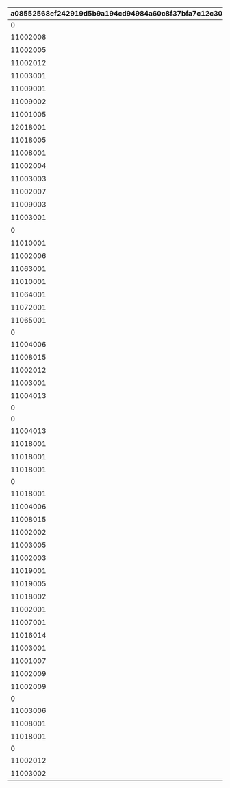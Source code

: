 |a08552568ef242919d5b9a194cd94984a60c8f37bfa7c12c30a9dead0019ccbf|211c4580c913763e1d9916fea161d764471fd2a3db7e1d7185f4ecb2ace87ca2|41c197eaa8672d0a9d1d72c6e87151fdd6409c68505f876a786b427403fc92aa|628eea370c22c1f3d8e41d4914166ee3fa43526324ab1b6baf716d11755ad3d1|0f9a54938bc05ac4c3de6c6dacd0d3effa1246025e2cf063e8dde93c0f938ce5|
| --- | --- | --- | --- | --- |
|0||0|101|1|
|11002008|メインクエスト2-8（NORMAL）クリアで解放|0|102|1|
|11002005|メインクエスト\n2-5（NORMAL）\nクリアで解放|0|103|1|
|11002012|メインクエスト\n2-12（NORMAL）クリアで解放|0|104|1|
|11003001|メインクエスト\n3-1（NORMAL）\nクリアで解放|0|107|1|
|11009001|メインクエスト9-1（NORMAL）クリアで解放|0|108|1|
|11009002|メインクエスト9-2（NORMAL）クリアで解放|0|109|1|
|11001005|メインクエスト1-5（NORMAL）クリアで解放|0|110|1|
|12018001|メインクエスト18-1（HARD）クリアで解放|0|111|1|
|11018005|メインクエスト18-5（NORMAL）クリアで解放|0|112|1|
|11008001|メインクエスト8-1（NORMAL）クリアで解放|0|115|1|
|11002004|メインクエスト2-4（NORMAL）クリアで解放|0|116|1|
|11003003|メインクエスト3-3（NORMAL）クリアで解放|0|117|1|
|11002007|メインクエスト2-7（NORMAL）クリアで解放|0|118|1|
|11009003|メインクエスト9-3（NORMAL）クリアで解放|0|119|1|
|11003001|メインクエスト3-1（NORMAL）クリアで解放|0|124|1|
|0|ルナの塔オープニングストーリー閲覧で解放|0|125|1|
|11010001|メインクエスト10-1\n（NORMAL）クリアで解放|0|127|1|
|11002006|メインクエスト2-6（NORMAL）クリアで解放|0|129|1|
|11063001|メインクエスト\n63-1（NORMAL）\nクリアで解放|0|130|1|
|11010001|メインクエスト10-1\n（NORMAL）クリアで解放|0|131|1|
|11064001|メインクエスト64-1（NORMAL）クリアで解放|0|132|1|
|11072001|メインクエスト\n72-1（NORMAL）\nクリアで解放|0|135|1|
|11065001|メインクエスト\n65-1（NORMAL）\nクリアで解放|0|136|1|
|0||0|201|1|
|11004006|メインクエスト4-6（NORMAL）クリアで解放|0|202|1|
|11008015|メインクエスト8-15（NORMAL）クリアで解放|0|203|1|
|11002012|メインクエスト2-12（NORMAL）クリアで解放|0|204|1|
|11003001|メインクエスト3-1（NORMAL）クリアで解放|0|205|1|
|11004013|メインクエスト4-13（NORMAL）クリアで解放|0|206|1|
|0||0|207|1|
|0||0|210|1|
|11004013|メインクエスト4-13（NORMAL）クリアで解放|0|212|1|
|11018001|メインクエスト18-1（NORMAL）クリアで解放|0|213|1|
|11018001|メインクエスト18-1（NORMAL）クリアで解放|0|214|1|
|11018001|メインクエスト18-1（NORMAL）クリアで解放|0|215|1|
|0||0|216|1|
|11018001|メインクエスト18-1（NORMAL）クリアで解放|0|217|1|
|11004006|メインクエスト4-6\n（NORMAL）クリアで解放|0|401|1|
|11008015|メインクエスト8-15\n（NORMAL）クリアで解放|0|402|1|
|11002002|メインクエスト2-2（NORMAL）クリアで解放|0|503|1|
|11003005|メインクエスト3-5（NORMAL）クリアで解放|0|506|1|
|11002003|メインクエスト2-3（NORMAL）クリアで解放|0|509|1|
|11019001|メインクエスト19-1（NORMAL）クリアで解放|0|510|1|
|11019005|メインクエスト19-5（NORMAL）クリアで解放|0|511|1|
|11018002|メインクエスト18-2（NORMAL）クリアで解放|0|512|1|
|11002001|メインクエスト2-1（NORMAL）クリアで解放|0|601|1|
|11007001|メインクエスト7-1（NORMAL）クリアで解放|0|602|1|
|11016014|メインクエスト16-14（NORMAL）クリアで解放|0|603|1|
|11003001|メインクエスト3-1（NORMAL）クリアで解放|0|701|1|
|11001007|メインクエスト1-7（NORMAL）クリアで解放|0|802|1|
|11002009|メインクエスト2-9（NORMAL）クリアで解放|0|904|1|
|11002009|メインクエスト2-9（NORMAL）クリアで解放|0|905|1|
|0||0|906|1|
|11003006|メインクエスト3-6（NORMAL）クリアで解放|0|909|1|
|11008001|メインクエスト8-1（NORMAL）クリアで解放|0|910|1|
|11018001|メインクエスト18-1\n（NORMAL）クリアで解放|0|1001|1|
|0||0|6111|1|
|11002012|メインクエスト2-12（NORMAL）クリアで解放|0|6114|1|
|11003002|メインクエスト3-2（NORMAL）クリアで解放|0|8001|1|